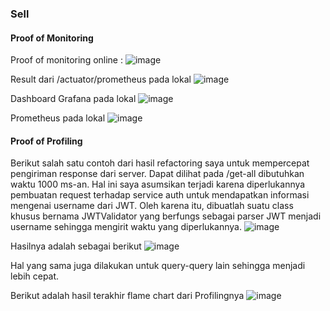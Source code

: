 ### Sell
#### Proof of Monitoring
Proof of monitoring online :
![image](https://github.com/AFK-3/Sell/assets/119410845/d443ab84-657b-4e58-b45e-158192650cb5)

Result dari /actuator/prometheus pada lokal
![image](https://github.com/AFK-3/Sell/assets/119410845/2ebad7f0-3a7d-4aab-bc95-346b26a20ec4)

Dashboard Grafana pada lokal
![image](https://github.com/AFK-3/Sell/assets/119410845/adae9a85-1da0-4634-aefe-bc81374894a8)

Prometheus pada lokal
![image](https://github.com/AFK-3/Sell/assets/119410845/3fda360d-d1a1-4cb1-91a3-c613f98e5ccb)

#### Proof of Profiling

Berikut salah satu contoh dari hasil refactoring saya untuk mempercepat pengiriman response dari server. Dapat dilihat pada /get-all dibutuhkan waktu 1000 ms-an. Hal ini saya asumsikan terjadi karena diperlukannya pembuatan request terhadap service auth untuk mendapatkan informasi mengenai username dari JWT. Oleh karena itu, dibuatlah suatu class khusus bernama JWTValidator yang berfungs sebagai parser JWT menjadi username sehingga mengirit waktu yang diperlukannya.
![image](https://github.com/AFK-3/Sell/assets/119410845/5df1cabd-f68e-4f58-8f9b-794c259a3b5d)

Hasilnya adalah sebagai berikut
![image](https://github.com/AFK-3/Sell/assets/119410845/426ab910-93d4-4e6a-b0e2-52a0b4849160)

Hal yang sama juga dilakukan untuk query-query lain sehingga menjadi lebih cepat.

Berikut adalah hasil terakhir flame chart dari Profilingnya
![image](https://github.com/AFK-3/Sell/assets/119410845/2e0ea309-a494-48eb-baad-f06e043e1b44)
